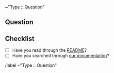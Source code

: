 ~"Type :: Question"

## Question
<!--- What can we help you with?  What is it you're trying to accomplish?   -->
<!--- Why do you need to do what you're trying to do?                       -->

## Checklist
* [ ] Have you read through the
  [README](https://internal.gitlab.server/ShellLogger/ShellLogger/-/blob/master/README.md)?
* [ ] Have you searched through [our
  documentation](http://shelllogger.internal.gitlab.pages/ShellLogger/)?

/label ~"Type :: Question"
